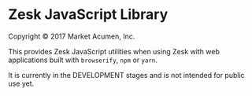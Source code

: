 # Zesk JavaScript Library

Copyright &copy; 2017 Market Acumen, Inc.

This provides Zesk JavaScript utilities when using Zesk with web applications built with `browserify`, `npm` or `yarn`.

It is currently in the DEVELOPMENT stages and is not intended for public use yet.

